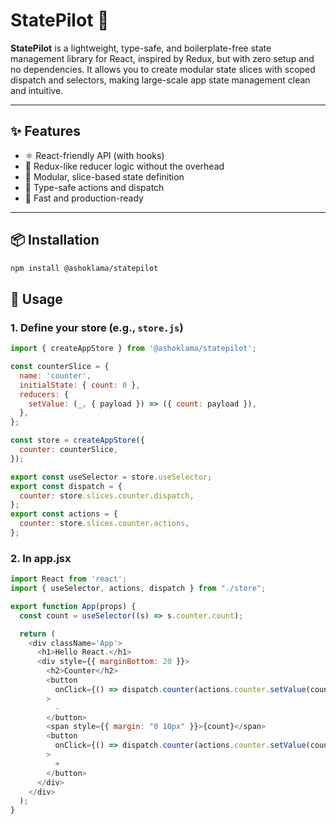 # StatePilot 🧭

**StatePilot** is a lightweight, type-safe, and boilerplate-free state management library for React, inspired by Redux, but with zero setup and no dependencies. It allows you to create modular state slices with scoped dispatch and selectors, making large-scale app state management clean and intuitive.

---

## ✨ Features

- ⚛️ React-friendly API (with hooks)
- 🔁 Redux-like reducer logic without the overhead
- 🧩 Modular, slice-based state definition
- 🧠 Type-safe actions and dispatch
- 🚀 Fast and production-ready

---

## 📦 Installation

```bash
npm install @ashoklama/statepilot
```

## 🚀 Usage

### 1. Define your store (e.g., `store.js`)

```js
import { createAppStore } from '@ashoklama/statepilot';

const counterSlice = {
  name: 'counter',
  initialState: { count: 0 },
  reducers: {
    setValue: (_, { payload }) => ({ count: payload }),
  },
};

const store = createAppStore({
  counter: counterSlice,
});

export const useSelector = store.useSelector;
export const dispatch = {
  counter: store.slices.counter.dispatch,
};
export const actions = {
  counter: store.slices.counter.actions,
};
```

### 2. In app.jsx

```js
import React from 'react';
import { useSelector, actions, dispatch } from "./store";

export function App(props) {
  const count = useSelector((s) => s.counter.count);

  return (
    <div className='App'>
      <h1>Hello React.</h1>
      <div style={{ marginBottom: 20 }}>
        <h2>Counter</h2>
        <button
          onClick={() => dispatch.counter(actions.counter.setValue(count - 1))}
        >
          -
        </button>
        <span style={{ margin: "0 10px" }}>{count}</span>
        <button
          onClick={() => dispatch.counter(actions.counter.setValue(count + 1))}
        >
          +
        </button>
      </div>
    </div>
  );
}
```